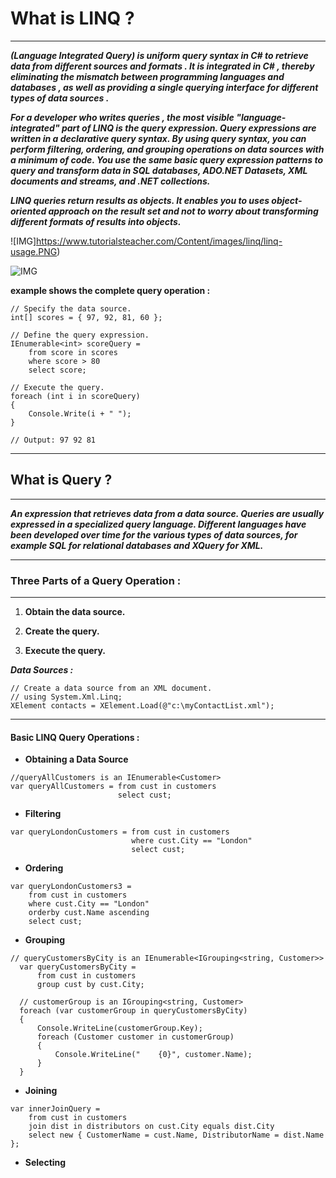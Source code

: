 # What is LINQ ?

---

***(Language Integrated Query) is uniform query syntax in C# to retrieve data from different sources and formats . It is integrated in C# , thereby eliminating the mismatch between programming languages and databases , as well as providing a single querying interface for different types of data sources .***


***For a developer who writes queries , the most visible "language-integrated" part of LINQ is the query expression. Query expressions are written in a declarative query syntax. By using query syntax, you can perform filtering, ordering, and grouping operations on data sources with a minimum of code. You use the same basic query expression patterns to query and transform data in SQL databases, ADO.NET Datasets, XML documents and streams, and .NET collections.***


***LINQ queries return results as objects. It enables you to uses object-oriented approach on the result set and not to worry about transforming different formats of results into objects.***


![IMG]https://www.tutorialsteacher.com/Content/images/linq/linq-usage.PNG)

![IMG](https://www.tutorialsteacher.com/Content/images/linq/linq-execution.PNG)


**example shows the complete query operation :**

```
// Specify the data source.
int[] scores = { 97, 92, 81, 60 };

// Define the query expression.
IEnumerable<int> scoreQuery =
    from score in scores
    where score > 80
    select score;

// Execute the query.
foreach (int i in scoreQuery)
{
    Console.Write(i + " ");
}

// Output: 97 92 81

```

---

## What is Query ?

---

***An expression that retrieves data from a data source. Queries are usually expressed in a specialized query language. Different languages have been developed over time for the various types of data sources, for example SQL for relational databases and XQuery for XML.***

---

### Three Parts of a Query Operation :

---

1. **Obtain the data source.**

2. **Create the query.**

3. **Execute the query.**


***Data Sources :***

```
// Create a data source from an XML document.
// using System.Xml.Linq;
XElement contacts = XElement.Load(@"c:\myContactList.xml");

```

---

#### Basic LINQ Query Operations :

- **Obtaining a Data Source**

```
//queryAllCustomers is an IEnumerable<Customer>
var queryAllCustomers = from cust in customers
                        select cust;
```

- **Filtering**

```
var queryLondonCustomers = from cust in customers
                           where cust.City == "London"
                           select cust;
```

- **Ordering**

```
var queryLondonCustomers3 =
    from cust in customers
    where cust.City == "London"
    orderby cust.Name ascending
    select cust;
```

- **Grouping**

```
// queryCustomersByCity is an IEnumerable<IGrouping<string, Customer>>
  var queryCustomersByCity =
      from cust in customers
      group cust by cust.City;

  // customerGroup is an IGrouping<string, Customer>
  foreach (var customerGroup in queryCustomersByCity)
  {
      Console.WriteLine(customerGroup.Key);
      foreach (Customer customer in customerGroup)
      {
          Console.WriteLine("    {0}", customer.Name);
      }
  }
```

- **Joining**

```
var innerJoinQuery =
    from cust in customers
    join dist in distributors on cust.City equals dist.City
    select new { CustomerName = cust.Name, DistributorName = dist.Name };
```

- **Selecting**



